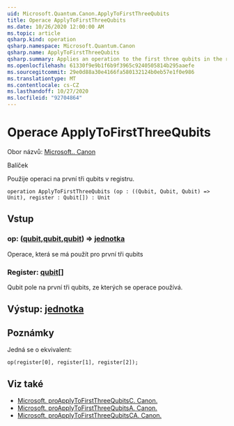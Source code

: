 ```yaml
---
uid: Microsoft.Quantum.Canon.ApplyToFirstThreeQubits
title: Operace ApplyToFirstThreeQubits
ms.date: 10/26/2020 12:00:00 AM
ms.topic: article
qsharp.kind: operation
qsharp.namespace: Microsoft.Quantum.Canon
qsharp.name: ApplyToFirstThreeQubits
qsharp.summary: Applies an operation to the first three qubits in the register.
ms.openlocfilehash: 61330f9e9b1f6b9f3965c9240505814b295aaefe
ms.sourcegitcommit: 29e0d88a30e4166fa580132124b0eb57e1f0e986
ms.translationtype: MT
ms.contentlocale: cs-CZ
ms.lasthandoff: 10/27/2020
ms.locfileid: "92704864"
---
```

# <a name="applytofirstthreequbits-operation"></a>Operace ApplyToFirstThreeQubits

Obor názvů: [Microsoft.. Canon](xref:Microsoft.Quantum.Canon)

Balíček [](https://nuget.org/packages/)


Použije operaci na první tři qubits v registru.

```qsharp
operation ApplyToFirstThreeQubits (op : ((Qubit, Qubit, Qubit) => Unit), register : Qubit[]) : Unit
```


## <a name="input"></a>Vstup

### <a name="op--qubitqubitqubit--unit"></a>op: ([qubit](xref:microsoft.quantum.lang-ref.qubit),[qubit](xref:microsoft.quantum.lang-ref.qubit),[qubit](xref:microsoft.quantum.lang-ref.qubit)) => [jednotka](xref:microsoft.quantum.lang-ref.unit) 

Operace, která se má použít pro první tři qubits


### <a name="register--qubit"></a>Register: [qubit](xref:microsoft.quantum.lang-ref.qubit)[]

Qubit pole na první tři qubits, ze kterých se operace používá.



## <a name="output--unit"></a>Výstup: [jednotka](xref:microsoft.quantum.lang-ref.unit)



## <a name="remarks"></a>Poznámky

Jedná se o ekvivalent:

```qsharp
op(register[0], register[1], register[2]);
```

## <a name="see-also"></a>Viz také

- [Microsoft. proApplyToFirstThreeQubitsC. Canon.](xref:Microsoft.Quantum.Canon.ApplyToFirstThreeQubitsC)
- [Microsoft. proApplyToFirstThreeQubitsA. Canon.](xref:Microsoft.Quantum.Canon.ApplyToFirstThreeQubitsA)
- [Microsoft. proApplyToFirstThreeQubitsCA. Canon.](xref:Microsoft.Quantum.Canon.ApplyToFirstThreeQubitsCA)